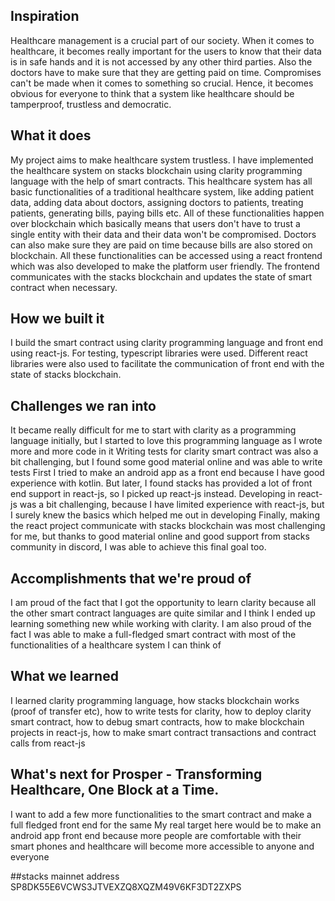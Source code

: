## Inspiration
Healthcare management is a crucial part of our society. When it comes to healthcare, it becomes really important for the users to know that their data is in safe hands and it is not accessed by any other third parties. Also the doctors have to make sure that they are getting paid on time. Compromises can't be made when it comes to something so crucial. Hence, it becomes obvious for everyone to think that a system like healthcare should be tamperproof, trustless and democratic.

## What it does
My project aims to make healthcare system trustless. I have implemented the healthcare system on stacks blockchain using clarity programming language with the help of smart contracts. This healthcare system has all basic functionalities of a traditional healthcare system, like adding patient data, adding data about doctors, assigning doctors to patients, treating patients, generating bills, paying bills etc.
All of these functionalities happen over blockchain which basically means that users don't have to trust a single entity with their data and their data won't be compromised. Doctors can also make sure they are paid on time because bills are also stored on blockchain. 
All these functionalities can be accessed using a react frontend which was also developed to make the platform user friendly. The frontend communicates with the stacks blockchain and updates the state of smart contract when necessary.

## How we built it
I build the smart contract using clarity programming language and front end using react-js. For testing, typescript libraries were used. Different react libraries were also used to facilitate the communication of front end with the state of stacks blockchain. 

## Challenges we ran into
It became really difficult for me to start with clarity as a programming language initially, but I started to love this programming language as I wrote more and more code in it
Writing tests for clarity smart contract was also a bit challenging, but I found some good material online and was able to write tests
First I tried to make an android app as a front end because I have good experience with kotlin. But later, I found stacks has provided a lot of front end support in react-js, so I picked up react-js instead.
Developing in react-js was a bit challenging, because I have limited experience with react-js, but I surely knew the basics which helped me out in developing
Finally, making the react project communicate with stacks blockchain was most challenging for me, but thanks to good material online and good support from stacks community in discord, I was able to achieve this final goal too.

## Accomplishments that we're proud of
I am proud of the fact that I got the opportunity to learn clarity because all the other smart contract languages are quite similar and I think I ended up learning something new while working with clarity.
I am also proud of the fact I was able to make a full-fledged smart contract with most of the functionalities of a healthcare system I can think of

## What we learned
I learned clarity programming language, how stacks blockchain works (proof of transfer etc), how to write tests for clarity, how to deploy clarity smart contract, how to debug smart contracts, how to make blockchain projects in react-js, how to make smart contract transactions and contract calls from react-js

## What's next for Prosper - Transforming Healthcare, One Block at a Time.
I want to add a few more functionalities to the smart contract and make a full fledged front end for the same
My real target here would be to make an android app front end because more people are comfortable with their smart phones and healthcare will become more accessible to anyone and everyone

##stacks mainnet address
SP8DK55E6VCWS3JTVEXZQ8XQZM49V6KF3DT2ZXPS
